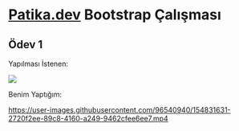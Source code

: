 # [Patika.dev](https://www.patika.dev) Bootstrap Çalışması

## Ödev 1

Yapılması İstenen:

![](https://user-images.githubusercontent.com/96540940/154831351-2dfdf32c-6b8a-4f2f-aec8-129c2ff49cd4.gif)

Benim Yaptığım:

https://user-images.githubusercontent.com/96540940/154831631-2720f2ee-89c8-4160-a249-9462cfee6ee7.mp4

